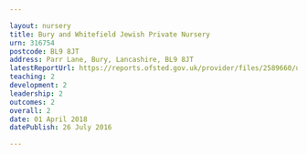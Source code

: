 ```yaml
---

layout: nursery
title: Bury and Whitefield Jewish Private Nursery
urn: 316754
postcode: BL9 8JT
address: Parr Lane, Bury, Lancashire, BL9 8JT
latestReportUrl: https://reports.ofsted.gov.uk/provider/files/2589660/urn/316754.pdf
teaching: 2
development: 2
leadership: 2
outcomes: 2
overall: 2
date: 01 April 2018 
datePublish: 26 July 2016

---
```

